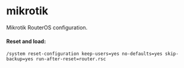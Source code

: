 # mikrotik

Mikrotik RouterOS configuration.

#### Reset and load:

```
/system reset-configuration keep-users=yes no-defaults=yes skip-backup=yes run-after-reset=router.rsc
```
